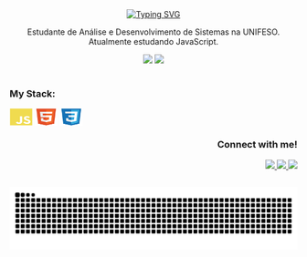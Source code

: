 <div align="center">
<a href="https://git.io/typing-svg"><img src="https://readme-typing-svg.demolab.com?font=Fira+Code&weight=900&size=30&letterSpacing=1.5&pause=1000&color=FF005A&center=true&vCenter=true&width=435&lines=Hello!+I'm+Lu%C3%ADsa." alt="Typing SVG" /></a>
</div>
<p align="center">Estudante de Análise e Desenvolvimento de Sistemas na UNIFESO. Atualmente estudando JavaScript.

<div align="center">
  <a href="https://github.com/Luisa-abreu"></a>
  <img height="180em" src="https://github-readme-stats.vercel.app/api?username=Luisa-abreu&show_icons=true&theme=radical&include_all_commits=true&count_private=true"/>
  <img height="180em" src="https://github-readme-stats.vercel.app/api/top-langs/?username=Luisa-abreu&layout=compact&langs_count=16&theme=radical"/>
</div>

<div><br>
  <h3 align="left">My Stack:</h3>
  <img align="center" alt="Luisa-Js" height="30" width="40" src="https://raw.githubusercontent.com/devicons/devicon/master/icons/javascript/javascript-plain.svg">
  <img align="center" alt="Luisa-HTML" height="30" width="40" src="https://raw.githubusercontent.com/devicons/devicon/master/icons/html5/html5-original.svg">
  <img align="center" alt="Luisa-CSS" height="30" width="40" src="https://raw.githubusercontent.com/devicons/devicon/master/icons/css3/css3-original.svg">
</div>

<div align="right">
  <h3>Connect with me!</h3>
  <a href="https://instagram.com/luisaabreuh" target="_blank">
    <img src="https://img.shields.io/badge/-Instagram-%23E4405F?style=for-the-badge&logo=instagram&logoColor=white" />
  </a>
  <a href="mailto:luisa.fontesabreu@gmail.com" target="_blank">
    <img src="https://img.shields.io/badge/Gmail-D14836?style=for-the-badge&logo=gmail&logoColor=white" />
  </a>
  <a href="https://www.linkedin.com/in/luisa-fontes" target="_blank">
    <img src="https://img.shields.io/badge/-LinkedIn-%230077B5?style=for-the-badge&logo=linkedin&logoColor=white" />
  </a>
</div>


##

<picture align="center">
  <source media="(prefers-color-scheme: dark)" srcset="https://raw.githubusercontent.com/Luisa-abreu/Luisa-abreu/output/github-contribution-grid-snake-dark.svg">
  <source media="(prefers-color-scheme: light)" srcset="https://raw.githubusercontent.com/Luisa-abreu/Luisa-abreu/output/github-contribution-grid-snake-dark.svg">
  <img align="center" alt="github contribution grid snake animation" src="https://raw.githubusercontent.com/Luisa-abreu/Luisa-abreu/output/github-contribution-grid-snake.svg">
</picture>
